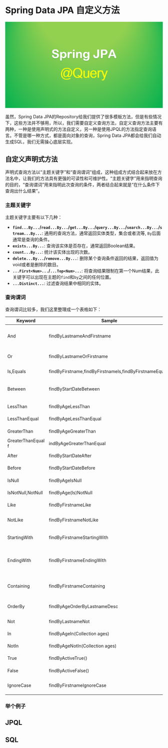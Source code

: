 # Spring Data JPA 自定义方法

![spring-data-jpa-query](../../images/spring-data/spring-data-jpa-query.png)

虽然，Spring Data JPA的Repository给我们提供了很多模板方法，但是有些情况下，这些方法并不够用，所以，我们需要自定义查询方法，自定义查询方法主要有两种，一种是使用声明式的方法自定义，另一种是使用JPQL的方法指定查询语言。不管是哪一种方式，都是面向对象的查询，Spring Data JPA都会给我们自动生成SQL，我们无需操心底层实现。

## 自定义声明式方法

声明式查询方法以“主题关键字”和“查询谓词”组成，这种组成方式结合起来放在方法名中，让我们的方法具有更强的可读性和可维护性。“主题关键字”用来指明查询的目的，“查询谓词”用来指明此次查询的条件，两者结合起来就是“在什么条件下查询出什么结果”。

### 主题关键字
主题关键字主要有以下几种：
* **`find...By...`/`read...By...`/`get...By...`/`query...By...`/`search...By...`/`stream...By...`**: 通用的查询方法，通常返回实体类型，集合或者流等, `By`后面通常是查询的条件。
* **`exists...By...`**:  查询该实体是否存在，通常返回Boolean结果。
* **`count...By...`**: 统计该实体出现的次数。
* **`delete...By...`/`remove...By...`**: 删除某个查询条件返回的结果，返回值为void或者是删除的数目。
* **`...First<Num>...`/`...Top<Num>...`**: 将查询结果限制在第一个Num结果，此关键字可以出现在主题的`find`和`by`之间的任何位置。
* **`...Distinct...`**: 过滤查询结果中相同的实体。

### 查询谓词
查询谓词比较多，我们这里整理成一个表格如下：

| Keyword | Sample | JPQL snippet |
| ------- | ------ | ------------ |
| And	| findByLastnameAndFirstname	| … where x.lastname = ?1 and x.firstname = ?2  |
| Or	| findByLastnameOrFirstname	| … where x.lastname = ?1 or x.firstname = ?2  |
| Is,Equals	| findByFirstname,findByFirstnameIs,findByFirstnameEquals	| … where x. firstname = ?1 |
| Between	| findByStartDateBetween	| … where x.startDate between ?1 and ?2  |
| LessThan	| findByAgeLessThan	| … where x.age < ?1  |
| LessThanEqual	| findByAgeLessThanEqual	| … where x.age <= ?1  |
| GreaterThan	| findByAgeGreaterThan	| … where x.age > ?1  |
| GreaterThanEqual	f| indByAgeGreaterThanEqual	| … where x.age >= ?1  |
| After	| findByStartDateAfter	| … where x.startDate > ?1  |
| Before	| findByStartDateBefore	| … where x.startDate < ?1  |
| IsNull	| findByAgeIsNull	| … where x.age is null  |
| IsNotNull,NotNull	| findByAge(Is)NotNull	| … where x.age not null  |
| Like	| findByFirstnameLike	| … where x.firstname like ?1  |
| NotLike	| findByFirstnameNotLike	| … where x.firstname not like ?1  |
| StartingWith	| findByFirstnameStartingWith	| … where x.firstname like ?1  (parameter | bound with appended %) |
| EndingWith	| findByFirstnameEndingWith	| … where x.firstname like ?1 (parameter  bound with prepended %) |
| Containing	| findByFirstnameContaining	| … where x.firstname like ?1 (parameter  bound wrapped in %) |
| OrderBy	| findByAgeOrderByLastnameDesc	| … where x.age = ?1 order by x.lastname  desc |
| Not	| findByLastnameNot	| … where x.lastname <> ?1  |
| In	| findByAgeIn(Collection<Age> ages)	| … where x.age in ?1  |
| NotIn	| findByAgeNotIn(Collection<Age> ages)	| … where x.age not in ?1  |
| True	| findByActiveTrue()	| … where x.active = true  |
| False	| findByActiveFalse()	| … where x.active = false  |
| IgnoreCase	| findByFirstnameIgnoreCase	| … where UPPER(x.firstame) = UPPER(?1)  |

### 举个例子

## JPQL

## SQL
